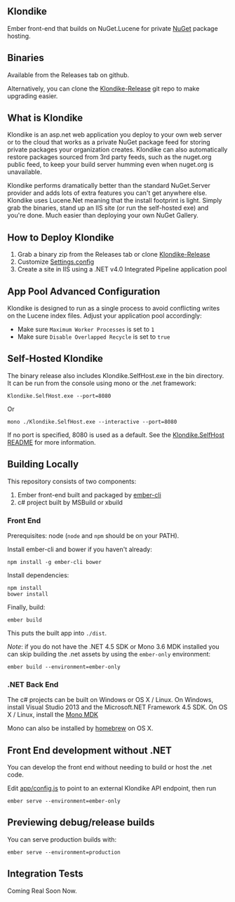 ## Klondike

Ember front-end that builds on NuGet.Lucene for private [NuGet](https://www.nuget.org/) package hosting.

## Binaries

Available from the Releases tab on github.

Alternatively, you can clone the [Klondike-Release](https://github.com/themotleyfool/Klondike-Release)
git repo to make upgrading easier.

## What is Klondike

Klondike is an asp.net web application you deploy to your own web server or to the cloud
that works as a private NuGet package feed for storing private packages your organization
creates. Klondike can also automatically restore packages sourced from 3rd party feeds,
such as the nuget.org public feed, to keep your build server humming even when nuget.org
is unavailable.

Klondike performs dramatically better than the standard NuGet.Server provider and adds lots
of extra features you can't get anywhere else. Klondike uses Lucene.Net meaning that the
install footprint is light. Simply grab the binaries, stand up an IIS site (or run the self-hosted
exe) and you're done. Much easier than deploying your own NuGet Gallery.

## How to Deploy Klondike

1. Grab a binary zip from the Releases tab or clone
[Klondike-Release](https://github.com/themotleyfool/Klondike-Release)
1. Customize [Settings.config](src/Klondike.WebHost/Settings.config)
1. Create a site in IIS using a .NET v4.0 Integrated Pipeline application pool

## App Pool Advanced Configuration

Klondike is designed to run as a single process to avoid conflicting writes on
the Lucene index files. Adjust your application pool accordingly:

* Make sure `Maximum Worker Processes` is set to `1`
* Make sure `Disable Overlapped Recycle` is set to `true`

## Self-Hosted Klondike

The binary release also includes Klondike.SelfHost.exe in the bin directory.
It can be run from the console using mono or the .net framework:

    Klondike.SelfHost.exe --port=8080

Or

    mono ./Klondike.SelfHost.exe --interactive --port=8080

If no port is specified, 8080 is used as a default. See the [Klondike.SelfHost README](src/Klondike.SelfHost/README.md)
for more information.

## Building Locally

This repository consists of two components:

1. Ember front-end built and packaged by [ember-cli](http://www.ember-cli.com/)
1. c# project built by MSBuild or xbuild

### Front End

Prerequisites: node (`node` and `npm` should be on your PATH).

Install ember-cli and bower if you haven't already:

    npm install -g ember-cli bower

Install dependencies:

    npm install
    bower install

Finally, build:

    ember build

This puts the built app into `./dist`.

_Note_: if you do not have the .NET 4.5 SDK or Mono 3.6 MDK installed you can
skip building the .net assets by using the `ember-only` environment:

    ember build --environment=ember-only

### .NET Back End

The c# projects can be built on Windows or OS X / Linux. On Windows,
install Visual Studio 2013 and the Microsoft.NET Framework 4.5 SDK.
On OS X / Linux, install the [Mono MDK](http://www.mono-project.com/download/)

Mono can also be installed by [homebrew](http://brew.sh/) on OS X.

## Front End development without .NET

You can develop the front end without needing to build or host the .net code.

Edit [app/config.js](app/config.js) to point to an external Klondike API endpoint,
then run

    ember serve --environment=ember-only

## Previewing debug/release builds

You can serve production builds with:

    ember serve --environment=production

## Integration Tests

Coming Real Soon Now.
